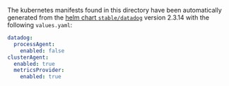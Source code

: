 The kubernetes manifests found in this directory have been automatically generated
from the [helm chart `stable/datadog`](https://github.com/helm/charts/tree/master/stable/datadog)
version 2.3.14 with the following `values.yaml`:

```yaml
datadog:
  processAgent:
    enabled: false
clusterAgent:
  enabled: true
  metricsProvider:
    enabled: true
```
